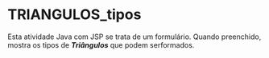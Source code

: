 # TRIANGULOS_tipos
 Esta atividade Java com JSP se trata de um formulário. Quando preenchido, mostra os tipos de ***Triângulos*** que podem serformados.
